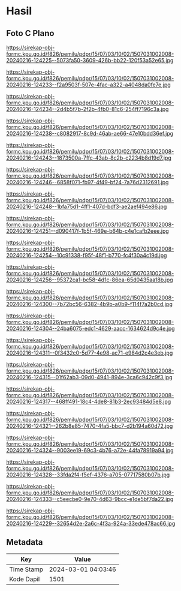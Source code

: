 # Hasil

## Foto C Plano

https://sirekap-obj-formc.kpu.go.id/f826/pemilu/pdpr/15/07/03/10/02/1507031002008-20240216-124225--5073fa50-3609-426b-bb22-120f53a52e65.jpg

https://sirekap-obj-formc.kpu.go.id/f826/pemilu/pdpr/15/07/03/10/02/1507031002008-20240216-124233--f2a9503f-507e-4fac-a322-a4048da0fe7e.jpg

https://sirekap-obj-formc.kpu.go.id/f826/pemilu/pdpr/15/07/03/10/02/1507031002008-20240216-124234--2d4b5f7b-2f2b-4fb0-81c6-254ff7196c3a.jpg

https://sirekap-obj-formc.kpu.go.id/f826/pemilu/pdpr/15/07/03/10/02/1507031002008-20240216-124238--c8082917-8c9d-46ab-ae66-47e10bdd36ef.jpg

https://sirekap-obj-formc.kpu.go.id/f826/pemilu/pdpr/15/07/03/10/02/1507031002008-20240216-124243--1873500a-7ffc-43ab-8c2b-c2234b8d19d7.jpg

https://sirekap-obj-formc.kpu.go.id/f826/pemilu/pdpr/15/07/03/10/02/1507031002008-20240216-124246--6858f071-fb97-4f49-bf24-7a76d2312691.jpg

https://sirekap-obj-formc.kpu.go.id/f826/pemilu/pdpr/15/07/03/10/02/1507031002008-20240216-124248--1bfa75d1-4ff1-407d-bdf3-ae2aef494e86.jpg

https://sirekap-obj-formc.kpu.go.id/f826/pemilu/pdpr/15/07/03/10/02/1507031002008-20240216-124251--d090417f-1b5f-469e-b64b-c4e1cafb2eee.jpg

https://sirekap-obj-formc.kpu.go.id/f826/pemilu/pdpr/15/07/03/10/02/1507031002008-20240216-124254--10c91338-f95f-48f1-b770-fc4f30a4c19d.jpg

https://sirekap-obj-formc.kpu.go.id/f826/pemilu/pdpr/15/07/03/10/02/1507031002008-20240216-124256--95372ca1-bc58-4d1c-86ea-65d0435aa18b.jpg

https://sirekap-obj-formc.kpu.go.id/f826/pemilu/pdpr/15/07/03/10/02/1507031002008-20240216-124300--7b72bc56-6382-4b9b-a0b9-f114f7a2b0cd.jpg

https://sirekap-obj-formc.kpu.go.id/f826/pemilu/pdpr/15/07/03/10/02/1507031002008-20240216-124304--24ba6075-edc1-4629-aacc-1634624d9c4e.jpg

https://sirekap-obj-formc.kpu.go.id/f826/pemilu/pdpr/15/07/03/10/02/1507031002008-20240216-124311--0f3432c0-5d77-4e98-ac71-e984d2c4e3eb.jpg

https://sirekap-obj-formc.kpu.go.id/f826/pemilu/pdpr/15/07/03/10/02/1507031002008-20240216-124315--01f62ab3-09d0-4941-894e-3ca6c942c9f3.jpg

https://sirekap-obj-formc.kpu.go.id/f826/pemilu/pdpr/15/07/03/10/02/1507031002008-20240216-124317--468ff491-18c4-4de8-81b3-2ec93484d5e8.jpg

https://sirekap-obj-formc.kpu.go.id/f826/pemilu/pdpr/15/07/03/10/02/1507031002008-20240216-124321--262b8e85-7470-4fa5-bbc7-d2b194a60d72.jpg

https://sirekap-obj-formc.kpu.go.id/f826/pemilu/pdpr/15/07/03/10/02/1507031002008-20240216-124324--9003ee19-69c3-4b76-a72e-44fa78919a94.jpg

https://sirekap-obj-formc.kpu.go.id/f826/pemilu/pdpr/15/07/03/10/02/1507031002008-20240216-124328--33fda2f4-f5ef-4376-a705-07717580b07b.jpg

https://sirekap-obj-formc.kpu.go.id/f826/pemilu/pdpr/15/07/03/10/02/1507031002008-20240216-124333--c5eecbe0-9e70-4d63-9bcc-e1de5bf7da22.jpg

https://sirekap-obj-formc.kpu.go.id/f826/pemilu/pdpr/15/07/03/10/02/1507031002008-20240216-124229--32654d2e-2a6c-4f3a-924a-33ede478ac66.jpg


## Metadata

| Key        | Value               |
| ---------- | ------------------- |
| Time Stamp | 2024-03-01 04:03:46 |
| Kode Dapil | 1501                |



